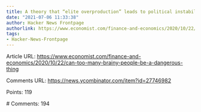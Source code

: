 ```yaml
---
title: A theory that “elite overproduction” leads to political instability (2020)
date: "2021-07-06 11:33:38"
author: Hacker News Frontpage
authorlink: https://www.economist.com/finance-and-economics/2020/10/22/can-too-many-brainy-people-be-a-dangerous-thing
tags:
- Hacker-News-Frontpage
---
```


<p>Article URL: <a href="https://www.economist.com/finance-and-economics/2020/10/22/can-too-many-brainy-people-be-a-dangerous-thing">https://www.economist.com/finance-and-economics/2020/10/22/can-too-many-brainy-people-be-a-dangerous-thing</a></p>
<p>Comments URL: <a href="https://news.ycombinator.com/item?id=27746982">https://news.ycombinator.com/item?id=27746982</a></p>
<p>Points: 119</p>
<p># Comments: 194</p>
